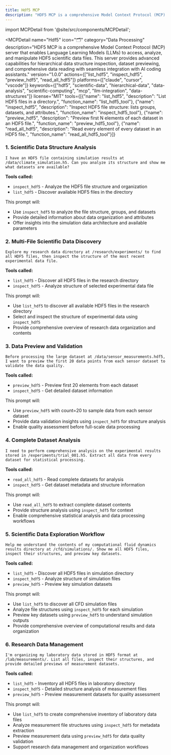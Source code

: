 ```yaml
---
title: Hdf5 MCP
description: "HDF5 MCP is a comprehensive Model Context Protocol (MCP) server that enables Language Learning Models (LLMs) to access, analyze, and manipulate HDF5 scientific data files. This server provides advanced capabilities for hierarchical data structure inspection, dataset previewing, and comprehensive ..."
---
```


import MCPDetail from '@site/src/components/MCPDetail';

<MCPDetail 
  name="Hdf5"
  icon="🗂️"
  category="Data Processing"
  description="HDF5 MCP is a comprehensive Model Context Protocol (MCP) server that enables Language Learning Models (LLMs) to access, analyze, and manipulate HDF5 scientific data files. This server provides advanced capabilities for hierarchical data structure inspection, dataset previewing, and comprehensive data reading with seamless integration with AI coding assistants."
  version="1.0.0"
  actions={["list_hdf5", "inspect_hdf5", "preview_hdf5", "read_all_hdf5"]}
  platforms={["claude", "cursor", "vscode"]}
  keywords={["hdf5", "scientific-data", "hierarchical-data", "data-analysis", "scientific-computing", "mcp", "llm-integration", "data-structures"]}
  license="MIT"
  tools={[{"name": "list_hdf5", "description": "List HDF5 files in a directory.", "function_name": "list_hdf5_tool"}, {"name": "inspect_hdf5", "description": "Inspect HDF5 file structure: lists groups, datasets, and attributes.", "function_name": "inspect_hdf5_tool"}, {"name": "preview_hdf5", "description": "Preview first N elements of each dataset in an HDF5 file.", "function_name": "preview_hdf5_tool"}, {"name": "read_all_hdf5", "description": "Read every element of every dataset in an HDF5 file.", "function_name": "read_all_hdf5_tool"}]}
>

### 1. Scientific Data Structure Analysis
```
I have an HDF5 file containing simulation results at /data/climate_simulation.h5. Can you analyze its structure and show me what datasets are available?
```

**Tools called:**
- `inspect_hdf5` - Analyze the HDF5 file structure and organization
- `list_hdf5` - Discover available HDF5 files in the directory

This prompt will:
- Use `inspect_hdf5` to analyze the file structure, groups, and datasets
- Provide detailed information about data organization and attributes
- Offer insights into the simulation data architecture and available parameters

### 2. Multi-File Scientific Data Discovery
```
Explore my research data directory at /research/experiments/ to find all HDF5 files, then inspect the structure of the most recent experimental data file.
```

**Tools called:**
- `list_hdf5` - Discover all HDF5 files in the research directory
- `inspect_hdf5` - Analyze structure of selected experimental data file

This prompt will:
- Use `list_hdf5` to discover all available HDF5 files in the research directory
- Select and inspect the structure of experimental data using `inspect_hdf5`
- Provide comprehensive overview of research data organization and contents

### 3. Data Preview and Validation
```
Before processing the large dataset at /data/sensor_measurements.hdf5, I want to preview the first 20 data points from each sensor dataset to validate the data quality.
```

**Tools called:**
- `preview_hdf5` - Preview first 20 elements from each dataset
- `inspect_hdf5` - Get detailed dataset information

This prompt will:
- Use `preview_hdf5` with count=20 to sample data from each sensor dataset
- Provide data validation insights using `inspect_hdf5` for structure analysis
- Enable quality assessment before full-scale data processing

### 4. Complete Dataset Analysis
```
I need to perform comprehensive analysis on the experimental results stored in /experiments/trial_001.h5. Extract all data from every dataset for statistical processing.
```

**Tools called:**
- `read_all_hdf5` - Read complete datasets for analysis
- `inspect_hdf5` - Get dataset metadata and structure information

This prompt will:
- Use `read_all_hdf5` to extract complete dataset contents
- Provide structure analysis using `inspect_hdf5` for context
- Enable comprehensive statistical analysis and data processing workflows

### 5. Scientific Data Exploration Workflow
```
Help me understand the contents of my computational fluid dynamics results directory at /cfd/simulations/. Show me all HDF5 files, inspect their structures, and preview key datasets.
```

**Tools called:**
- `list_hdf5` - Discover all HDF5 files in simulation directory
- `inspect_hdf5` - Analyze structure of simulation files
- `preview_hdf5` - Preview key simulation datasets

This prompt will:
- Use `list_hdf5` to discover all CFD simulation files
- Analyze file structures using `inspect_hdf5` for each simulation
- Preview key datasets using `preview_hdf5` to understand simulation outputs
- Provide comprehensive overview of computational results and data organization

### 6. Research Data Management
```
I'm organizing my laboratory data stored in HDF5 format at /lab/measurements/. List all files, inspect their structures, and provide detailed previews of measurement datasets.
```

**Tools called:**
- `list_hdf5` - Inventory all HDF5 files in laboratory directory
- `inspect_hdf5` - Detailed structure analysis of measurement files
- `preview_hdf5` - Preview measurement datasets for quality assessment

This prompt will:
- Use `list_hdf5` to create comprehensive inventory of laboratory data files
- Analyze measurement file structures using `inspect_hdf5` for metadata extraction
- Preview measurement data using `preview_hdf5` for data quality validation
- Support research data management and organization workflows

</MCPDetail>

